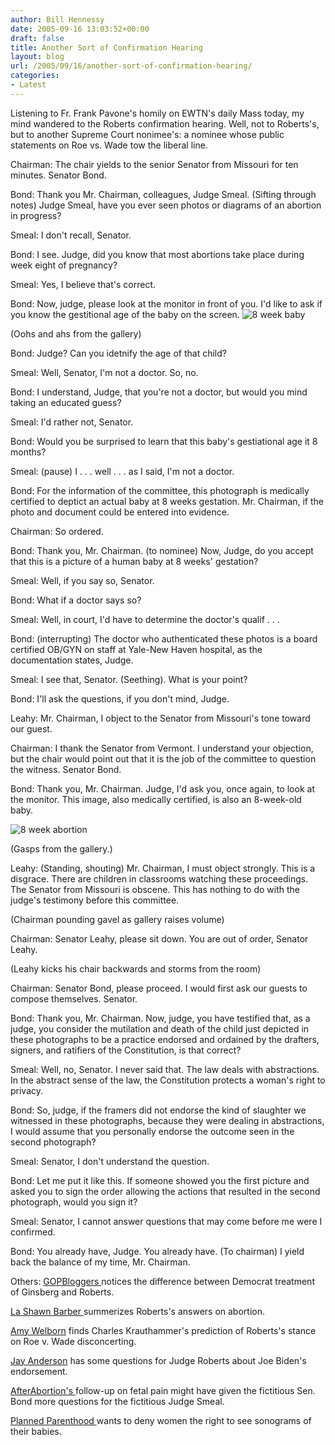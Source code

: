 ```yaml
---
author: Bill Hennessy
date: 2005-09-16 13:03:52+00:00
draft: false
title: Another Sort of Confirmation Hearing
layout: blog
url: /2005/09/16/another-sort-of-confirmation-hearing/
categories:
- Latest
---
```


Listening to Fr. Frank Pavone's homily on EWTN's daily Mass today, my mind wandered to the Roberts confirmation hearing.  Well, not to Roberts's, but to another Supreme Court nonimee's: a nominee whose public statements on Roe vs. Wade tow the liberal line.

Chairman:  The chair yields to the senior Senator from Missouri for ten minutes.  Senator Bond.

Bond:  Thank you Mr. Chairman, colleagues, Judge Smeal.  (Sifting through notes)  Judge Smeal, have you ever seen photos or diagrams of an abortion in progress?

Smeal:   I don't recall, Senator.

Bond:  I see.  Judge, did you know that most abortions take place during week eight of pregnancy?

Smeal:  Yes, I believe that's correct.

Bond:  Now, judge, please look at the monitor in front of you.  I'd like to ask if you know the gestitional age of the baby on the screen.
![8 week baby](/wp-content/fig16baby8.jpg)


(Oohs and ahs from the gallery)

Bond:  Judge?   Can you idetnify the age of that child?

Smeal:  Well, Senator, I'm not a doctor.  So, no.

Bond:  I understand, Judge, that you're not a doctor, but would you mind taking an educated guess?

Smeal:  I'd rather not, Senator.

Bond:  Would you be surprised to learn that this baby's gestiational age it 8 months?

Smeal:  (pause)  I . . . well . . . as I said, I'm not a doctor.

Bond:  For the information of the committee, this photograph is medically certified to deptict an actual baby at 8 weeks gestation.  Mr. Chairman, if the photo and document could be entered into evidence.

Chairman:  So ordered.

Bond:  Thank you, Mr. Chairman.  (to nominee)  Now, Judge, do you accept that this is a picture of a human baby at 8 weeks' gestation?

Smeal:  Well, if you say so, Senator.

Bond:  What if a doctor says so?

Smeal:  Well, in court, I'd have to determine the doctor's qualif . . .

Bond:  (interrupting) The doctor who authenticated these photos is a board certified OB/GYN on staff at Yale-New Haven hospital, as the documentation states, Judge.

Smeal:  I see that, Senator.  (Seething).  What is your point?

Bond:  I'll ask the questions, if you don't mind, Judge.

Leahy:  Mr. Chairman, I object to the Senator from Missouri's tone toward our guest.

Chairman:  I thank the Senator from Vermont.  I understand your objection, but the chair would point out that it is the job of the committee to question the witness.  Senator Bond.

Bond:  Thank you, Mr. Chairman.  Judge, I'd ask you, once again, to look at the monitor.  This image, also medically certified, is also an 8-week-old baby.

![8 week abortion](/wp-content/08w200202.jpg)


(Gasps from the gallery.)

Leahy:  (Standing, shouting)  Mr. Chairman, I must object strongly.  This is a disgrace.  There are children in classrooms watching these proceedings.  The Senator from Missouri is obscene.  This has nothing to do with the judge's testimony before this committee.

(Chairman pounding gavel as gallery raises volume)

Chairman:  Senator Leahy, please sit down.  You are out of order, Senator Leahy.

(Leahy kicks his chair backwards and storms from the room)

Chairman:  Senator Bond, please proceed.  I would first ask our guests to compose themselves.  Senator.

Bond:  Thank you, Mr. Chairman.  Now, judge, you have testified that, as a judge, you consider the mutilation and death of the child just depicted in these photographs to be a practice endorsed and ordained by the drafters, signers, and ratifiers of the Constitution, is that correct?

Smeal:  Well, no, Senator.  I never said that.  The law deals with abstractions.  In the abstract sense of the law, the Constitution protects a woman's right to privacy.

Bond:  So, judge, if the framers did not endorse the kind of slaughter we witnessed in these photographs, because they were dealing in abstractions, I would assume that you personally endorse the outcome seen in the second photograph?

Smeal:  Senator, I don't understand the question.

Bond:  Let me put it like this.  If someone showed you the first picture and asked you to sign the order allowing the actions that resulted in the second photograph, would you sign it?

Smeal:  Senator, I cannot answer questions that may come before me were I confirmed.

Bond:  You already have, Judge.  You already have.  (To chairman)  I yield back the balance of my time, Mr. Chairman.

Others:
[GOPBloggers ](https://www.gopbloggers.org/mt/archives/002050.html)notices the difference between Democrat treatment of Ginsberg and Roberts.

[La Shawn Barber ](https://lashawnbarber.com/archives/2005/09/13/roberts/)summerizes Roberts's answers on abortion.

[Amy Welborn](https://amywelborn.typepad.com/openbook/2005/09/krauthammer_on_.html) finds Charles Krauthammer's prediction of Roberts's stance on Roe v. Wade disconcerting.

[Jay Anderson](https://proecclesia.blogspot.com/2005/09/biden-to-roberts-youre-best.html) has some questions for Judge Roberts about  Joe Biden's endorsement.

[AfterAbortion's ](https://afterabortion.blogspot.com/2005/09/follow-on-to-fetal-pain-news-lately.html)follow-up on fetal pain might have given the fictitious Sen. Bond more questions for the fictitious Judge Smeal.

[Planned Parenthood ](https://www.livejournal.com/users/glossy_red/116362.html)wants to deny women the right to see sonograms of their babies.  
